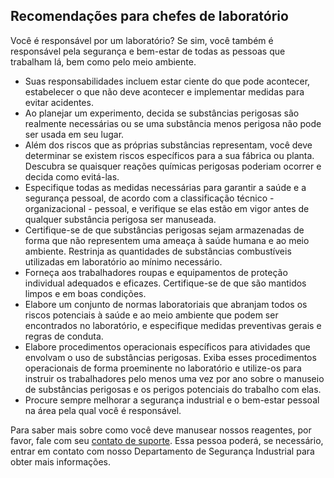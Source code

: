 ## Recomendações para chefes de laboratório

Você é responsável por um laboratório? Se sim, você também é responsável pela segurança e bem-estar de todas as pessoas que trabalham lá, bem como pelo meio ambiente.

-   Suas responsabilidades incluem estar ciente do que pode acontecer, estabelecer o que não deve acontecer e implementar medidas para evitar acidentes.
-   Ao planejar um experimento, decida se substâncias perigosas são realmente necessárias ou se uma substância menos perigosa não pode ser usada em seu lugar.
-   Além dos riscos que as próprias substâncias representam, você deve determinar se existem riscos específicos para a sua fábrica ou planta. Descubra se quaisquer reações químicas perigosas poderiam ocorrer e decida como evitá-las.
-   Especifique todas as medidas necessárias para garantir a saúde e a segurança pessoal, de acordo com a classificação técnico - organizacional - pessoal, e verifique se elas estão em vigor antes de qualquer substância perigosa ser manuseada.
-   Certifique-se de que substâncias perigosas sejam armazenadas de forma que não representem uma ameaça à saúde humana e ao meio ambiente. Restrinja as quantidades de substâncias combustíveis utilizadas em laboratório ao mínimo necessário.
-   Forneça aos trabalhadores roupas e equipamentos de proteção individual adequados e eficazes. Certifique-se de que são mantidos limpos e em boas condições.
-   Elabore um conjunto de normas laboratoriais que abranjam todos os riscos potenciais à saúde e ao meio ambiente que podem ser encontrados no laboratório, e especifique medidas preventivas gerais e regras de conduta.
-   Elabore procedimentos operacionais específicos para atividades que envolvam o uso de substâncias perigosas. Exiba esses procedimentos operacionais de forma proeminente no laboratório e utilize-os para instruir os trabalhadores pelo menos uma vez por ano sobre o manuseio de substâncias perigosas e os perigos potenciais do trabalho com elas.
-   Procure sempre melhorar a segurança industrial e o bem-estar pessoal na área pela qual você é responsável.

Para saber mais sobre como você deve manusear nossos reagentes, por favor, fale com seu [contato de suporte](https://www.merckmillipore.com/BR/pt/support/aHKb.qB.MwQAAAFAudwQWRbT,nav). Essa pessoa poderá, se necessário, entrar em contato com nosso Departamento de Segurança Industrial para obter mais informações.
